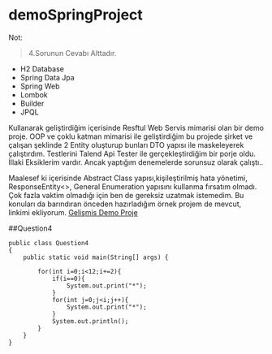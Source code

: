 # demoSpringProject

Not: 
> 4.Sorunun Cevabı Alttadır.

- H2 Database
- Spring Data Jpa
- Spring Web
- Lombok
- Builder
- JPQL

Kullanarak geliştirdiğim içerisinde Resftul Web Servis mimarisi olan bir demo proje. 
OOP ve çoklu katman mimarisi ile geliştirdiğim bu projede şirket ve çalışan şeklinde 2 Entity oluşturup bunları DTO yapısı ile maskeleyerek çalıştırdım.
Testlerini Talend Api Tester ile gerçekleştirdiğim bir porje oldu. İllaki Eksiklerim vardır. Ancak yaptığım denemelerde sorunsuz olarak çalıştı..

Maalesef ki içerisinde Abstract Class yapısı,kişileştirilmiş hata yönetimi, ResponseEntity<>, General Enumeration yapısını kullanma fırsatım olmadı. 
Çok fazla vaktim olmadığı için ben de gereksiz uzatmak istemedim. Bu konuları da barındıran önceden hazırladığım örnek projem de mevcut, linkimi ekliyorum.
[Gelişmis Demo Proje](https://github.com/mesutcalim/CRM-LITE/tree/pair8/crm-lite/src/main/java/com/etiya/crmlite/entities)

##Question4
```
public class Question4
{
    public static void main(String[] args) {

        for(int i=0;i<12;i+=2){
            if(i==0){
                System.out.print("*");
            }
            for(int j=0;j<i;j++){
                System.out.print("*");
            }
            System.out.println();
        }
    }
}
```
